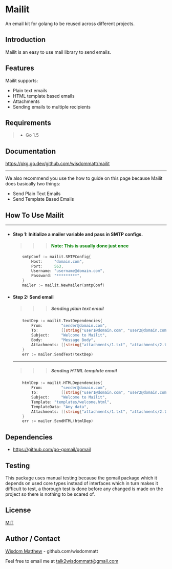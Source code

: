 # Mailit
An email kit for golang to be reused across different projects.

## Introduction
Mailit is an easy to use mail library to send emails.

## Features
Mailit supports:
- Plain text emails
- HTML template based emails
- Attachments
- Sending emails to multiple recipients

## Requirements
> * Go 1.5

## Documentation

https://pkg.go.dev/github.com/wisdommatt/mailit
***
We also recommend you use the how to guide on this page because Mailit does basically two things: 

* Send Plain Text Emails
* Send Template Based Emails

## How To Use Mailit
***
- #### Step 1: Initialize a mailer variable and pass in SMTP configs.
    >>> #### <span style="color:green"> Note: This is usually done just once<span>

    ```go
        smtpConf := mailit.SMTPConfig{
            Host:     "domain.com",
            Port:     563,
            Username: "username@domain.com",
            Password: "*********",
        }
        mailer := mailit.NewMailer(smtpConf)
    ```

- #### Step 2: Send email
    >>> ##### Sending plain text email

    ```go
        textDep := mailit.TextDependencies{
            From:        "sender@domain.com",
            To:          []string{"user1@domain.com", "user2@domain.com", "user3@domain.com"},
            Subject:     "Welcome to Mailit",
            Body:        "Message Body",
            Attachments: []string{"attachments/1.txt", "attachments/2.txt"},
        }
        err := mailer.SendText(textDep)
    ```
    ***

    >>> ##### Sending HTML template email

    ```go
        htmlDep := mailit.HTMLDependencies{
            From:        "sender@domain.com",
            To:          []string{"user1@domain.com", "user2@domain.com", "user3@domain.com"},
            Subject:     "Welcome to Mailit",
            Template: "templates/welcome.html",
            TemplateData: "Any data",
            Attachments: []string{"attachments/1.txt", "attachments/2.txt"},
        }
        err := mailer.SendHTML(htmlDep)
    ```

## Dependencies

- https://github.com/go-gomail/gomail

## Testing

This package uses manual testing because the gomail package which it depends on used core types instead of interfaces which in turn makes it difficult to test, a thorough test is done before any changed is made on the project so there is nothing to be scared of.

## License

[MIT](LICENSE)

## Author / Contact

[Wisdom Matthew](https://wisdommatt.github.io/) - github.com/wisdommatt

Feel free to email me at talk2wisdommatt@gmail.com